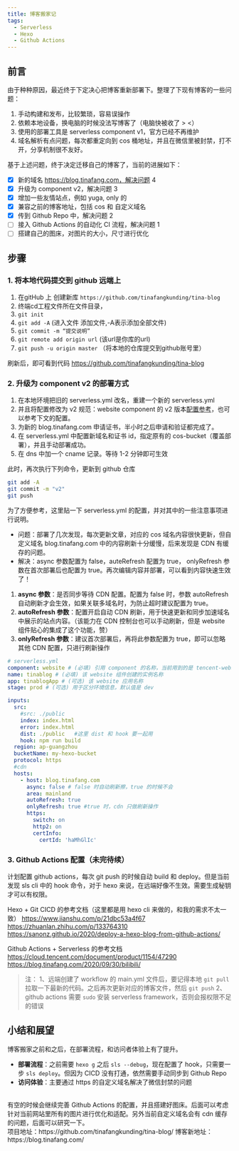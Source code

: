 ```yaml
---
title: 博客搬家记
tags:
  - Serverless
  - Hexo
  - Github Actions
---
```


## 前言

由于种种原因，最近终于下定决心把博客重新部署下。整理了下现有博客的一些问题：
1. 手动构建和发布，比较繁琐，容易误操作
2. 依赖本地设备，换电脑的时候没法写博客了（电脑快被收了 > <）
3. 使用的部署工具是 serverless component v1，官方已经不再维护
4. 域名解析有点问题，每次都重定向到 cos 桶地址，并且在微信里被封禁，打不开，分享机制很不友好。

基于上述问题，终于决定迁移自己的博客了，当前的进展如下：
- [x] 新的域名
https://blog.tinafang.com，解决问题 4
- [x] 升级为 component v2，解决问题 3
- [x] 增加一些友情站点，例如 yuga, only 的
- [x] 兼容之前的博客地址，包括 cos 和 自定义域名
- [x] 传到 Github Repo 中，解决问题 2
- [ ] 接入 Github Actions 的自动化 CI 流程，解决问题 1
- [ ] 搭建自己的图床，对图片的大小，尺寸进行优化

## 步骤

### 1. 将本地代码提交到 github 远端上

1. 在gitHub 上 创建新库 `https://github.com/tinafangkunding/tina-blog`
2. 终端cd工程文件所在文件目录，
3. `git init`
4. `git add -A` (进入文件 添加文件,-A表示添加全部文件)
5. `git commit -m “提交说明”`
6. `git remote add origin url` (该url是你库的url)
7. `git push -u origin master` （将本地的仓库提交到github账号里）

刷新后，即可看到代码 https://github.com/tinafangkunding/tina-blog 

### 2. 升级为 component v2 的部署方式

1. 在本地环境把旧的 serverless.yml 改名，重建一个新的 serverless.yml
2. 并且将配置修改为 v2 规范：website component 的 v2 版本[配置参考](https://github.com/serverless-components/tencent-website)，也可以参考下文的配置。
3. 为新的 blog.tinafang.com 申请证书，半小时之后申请和验证都完成了。
4. 在 serverless.yml 中配置新域名和证书 id，指定原有的 cos-bucket（覆盖部署），并且手动部署成功。
5. 在 dns 中加一个 cname 记录。等待 1-2 分钟即可生效

此时，再次执行下列命令，更新到 github 仓库
```sh
git add -A
git commit -m "v2"
git push
``` 
<!--more-->

为了方便参考，这里贴一下 serverless.yml 的配置，并对其中的一些注意事项进行说明。

- 问题：部署了几次发现，每次更新文章，对应的 cos 域名内容很快更新，但自定义域名 blog.tinafang.com 中的内容刷新十分缓慢，后来发现是 CDN 有缓存的问题。
- 解决：async 参数配置为 false，auteRefresh 配置为 true， onlyRefresh 参数在首次部署后也配置为 true。再次编辑内容并部署，可以看到内容快速生效了！

1. **async 参数**：是否同步等待 CDN 配置。配置为 false 时，参数 autoRefresh 自动刷新才会生效，如果关联多域名时，为防止超时建议配置为 true。
2. **autoRefresh 参数**：配置开启自动 CDN 刷新，用于快速更新和同步加速域名中展示的站点内容。（该能力在 CDN 控制台也可以手动刷新，但是 website 组件贴心的集成了这个功能，赞）
3. **onlyRefresh 参数**：建议首次部署后，再将此参数配置为 true，即可以忽略其他 CDN 配置，只进行刷新操作

```yml
# serverless.yml
component: website # (必填) 引用 component 的名称，当前用到的是 tencent-website 组件
name: tinablog # (必填) 该 website 组件创建的实例名称
app: tinablogApp # (可选) 该 website 应用名称
stage: prod # (可选) 用于区分环境信息，默认值是 dev

inputs:
  src:
    #src: ./public
    index: index.html
    error: index.html
    dist: ./public   #这里 dist 和 hook 要一起用
    hook: npm run build
  region: ap-guangzhou
  bucketName: my-hexo-bucket
  protocol: https
  #cdn
  hosts:
    - host: blog.tinafang.com
      async: false # false 时自动刷新擦，true 的时候不会
      area: mainland
      autoRefresh: true
      onlyRefresh: true #true 时，cdn 只做刷新操作
      https:
        switch: on
        http2: on
        certInfo:
          certId: 'haMhGlIc'
``` 

### 3. Github Actions 配置（未完待续）

计划配置 github actions，每次 git push 的时候自动 build 和 deploy。但是当前发现 sls cli 中的 hook 命令，对于 hexo 来说，在远端好像不生效。需要生成秘钥才可以有权限。

Hexo + Git CICD 的参考文档（这里都是用 hexo cli 来做的，和我的需求不太一致）
https://www.jianshu.com/p/21dbc53a4f67
https://zhuanlan.zhihu.com/p/133764310
https://sanonz.github.io/2020/deploy-a-hexo-blog-from-github-actions/

Github Actions + Serverless 的参考文档 
https://cloud.tencent.com/document/product/1154/47290
https://blog.tinafang.com/2020/09/30/bilibili/

> 注：
1、远端创建了 workflow 的 main.yml 文件后，要记得本地 `git pull` 拉取一下最新的代码。之后再次更新对应的博客文件，然后 `git push`
2、github actions 需要 `sudo` 安装 serverless framework，否则会报权限不足的错误

## 小结和展望

博客搬家之前和之后，在部署流程，和访问者体验上有了提升。
- **部署流程**：之前需要 `hexo g` 之后 `sls --debug`，现在配置了 hook，只需要一步 `sls deploy`。但因为 CICD 没有打通，依然需要手动同步到 Github Repo
- **访问体验**：主要通过 https 的自定义域名解决了微信封禁的问题
<br/>
有空的时候会继续完善 Github Actions 的配置，并且搭建好图床。后面可以考虑针对当前网站里所有的图片进行优化和适配。另外当前自定义域名会有 cdn 缓存的问题，后面可以研究一下。
<br/>
项目地址：https://github.com/tinafangkunding/tina-blog/
博客新地址：https://blog.tinafang.com/